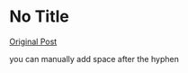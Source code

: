 # No Title

[Original Post](https://discourse.onlinedegree.iitm.ac.in/t/165959/173)

<p>you can manually add space after the hyphen</p>